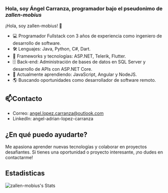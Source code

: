 ### Hola, soy Ángel Carranza, programador bajo el pseudonimo de *zallen-mobius*

<!--
**zallen-mobius/zallen-mobius** is a ✨ _special_ ✨ repository because its `README.md` (this file) appears on your GitHub profile.
-->

¡Hola, soy zallen-mobius! 👋
- 💻 Programador Fullstack con 3 años de experiencia como ingeniero de desarrollo de software.
- 🛠️ Lenguajes: Java, Python, C#, Dart.
- 🚀 Frameworks y tecnologías: ASP.NET, Telerik, Flutter.
- 🗄️ Back-end: Administración de bases de datos en SQL Server y desarrollo de APIs con ASP.NET Core.
- 🌱 Actualmente aprendiendo: JavaScript, Angular y NodeJS.
- 🌎 Buscando oportunidades como desarrollador de software remoto.

## 📫Contacto
- Correo: angel.lopez.carranza@outlook.com
- LinkedIn: angel-adrian-lopez-carranza

## ¿En qué puedo ayudarte?
Me apasiona aprender nuevas tecnologías y colaborar en proyectos desafiantes. Si tienes una oportunidad o proyecto interesante, ¡no dudes en contactarme!


## Estadisticas
![zallen-mobius's Stats](https://github-readme-stats.vercel.app/api?username=zallen-mobius&theme=nightowl&show_icons=true&hide_border=true&count_private=true)
